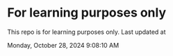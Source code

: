 # For learning purposes only
This repo is for learning purposes only.
Last updated at

Monday, October 28, 2024 9:08:10 AM


